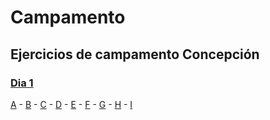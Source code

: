 # Campamento
## Ejercicios de campamento Concepción
### [Dia 1](https://github.com/IgnacioYanjari/Campamento/tree/master/Dia%201) 
[A](https://github.com/IgnacioYanjari/Campamento/tree/master/Dia%201/A) - [B](https://github.com/IgnacioYanjari/Campamento/tree/master/Dia%201/B) - [C](https://github.com/IgnacioYanjari/Campamento/tree/master/Dia%201/C) - [D](https://github.com/IgnacioYanjari/Campamento/tree/master/Dia%201/D) - [E](https://github.com/IgnacioYanjari/Campamento/tree/master/Dia%201/E) - [F](https://github.com/IgnacioYanjari/Campamento/tree/master/Dia%201/F) - [G](https://github.com/IgnacioYanjari/Campamento/tree/master/Dia%201/G) - [H](https://github.com/IgnacioYanjari/Campamento/tree/master/Dia%201/H) - [I](https://github.com/IgnacioYanjari/Campamento/tree/master/Dia%201/I)
